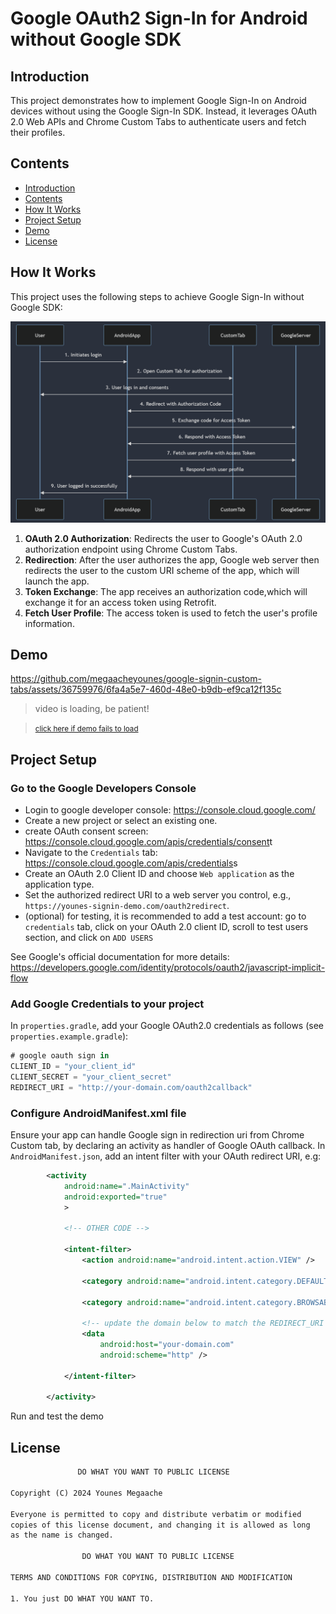 # Google OAuth2 Sign-In for Android without Google SDK

## Introduction

This project demonstrates how to implement Google Sign-In on Android devices without using the Google Sign-In SDK. Instead, it leverages OAuth 2.0 Web APIs and Chrome Custom Tabs to authenticate users and fetch their profiles.

## Contents

- [Introduction](#introduction)
- [Contents](#contents)
- [How It Works](#how-it-works)
- [Project Setup](#coding-steps)
- [Demo](#demo)
- [License](#license)

## How It Works

This project uses the following steps to achieve Google Sign-In without Google SDK:

<p align="center">
<img src='screenshot/googel-auth-flow.png' /> 
</p>

1. **OAuth 2.0 Authorization**: Redirects the user to Google's OAuth 2.0 authorization endpoint using Chrome Custom Tabs.
2. **Redirection**: After the user authorizes the app, Google web server then redirects the user to the custom URI scheme of the app, which will launch the app.
3. **Token Exchange**: The app receives an authorization code,which will exchange it for an access token using Retrofit.
4. **Fetch User Profile**: The access token is used to fetch the user's profile information.

## Demo


https://github.com/megaacheyounes/google-signin-custom-tabs/assets/36759976/6fa4a5e7-460d-48e0-b9db-ef9ca12f135c


> video is loading, be patient!

> <small> [click here if demo fails to load](https://github.com/megaacheyounes/google-signin-custom-tabs/blob/master/screenshot/demo.mp4) </small>

## Project Setup

### **Go to the Google Developers Console**

- Login to google developer console: <https://console.cloud.google.com/>
- Create a new project or select an existing one.
- create OAuth consent screen: <https://console.cloud.google.com/apis/credentials/consent>t
- Navigate to the `Credentials` tab: <https://console.cloud.google.com/apis/credentials>s
- Create an OAuth 2.0 Client ID and choose `Web application` as the application type.
- Set the authorized redirect URI to a web server you control, e.g., `https://younes-signin-demo.com/oauth2redirect`.
- (optional) for testing, it is recommended to add a test account: go to `credentials` tab, click on your OAuth 2.0 client ID, scroll to test users section, and click on `ADD USERS`

See Google's official documentation for more details: <https://developers.google.com/identity/protocols/oauth2/javascript-implicit-flow>

### Add Google Credentials to your project

In `properties.gradle`, add your Google OAuth2.0 credentials as follows (see `properties.example.gradle`):

```gradle
# google oauth sign in
CLIENT_ID = "your_client_id"
CLIENT_SECRET = "your_client_secret"
REDIRECT_URI = "http://your-domain.com/oauth2callback"
```

### Configure AndroidManifest.xml file

Ensure your app can handle Google sign in redirection uri from Chrome Custom tab, by declaring an activity as handler of Google OAuth callback. In `AndroidManifest.json`, add an intent filter with your OAuth redirect URI, e.g:

```xml
        <activity
            android:name=".MainActivity"
            android:exported="true"
            >

            <!-- OTHER CODE -->

            <intent-filter>
                <action android:name="android.intent.action.VIEW" />

                <category android:name="android.intent.category.DEFAULT" />

                <category android:name="android.intent.category.BROWSABLE" />

                <!-- update the domain below to match the REDIRECT_URI in gradle.properties -->
                <data
                    android:host="your-domain.com"
                    android:scheme="http" />

            </intent-filter>

        </activity>
```

Run and test the demo

## License

```txt
               DO WHAT YOU WANT TO PUBLIC LICENSE

Copyright (C) 2024 Younes Megaache

Everyone is permitted to copy and distribute verbatim or modified
copies of this license document, and changing it is allowed as long
as the name is changed.

                DO WHAT YOU WANT TO PUBLIC LICENSE

TERMS AND CONDITIONS FOR COPYING, DISTRIBUTION AND MODIFICATION

1. You just DO WHAT YOU WANT TO.

```
